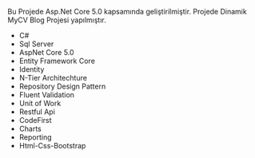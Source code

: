 Bu Projede Asp.Net Core 5.0 kapsamında geliştirilmiştir. Projede Dinamik MyCV Blog Projesi yapılmıştır.
- C#
- Sql Server
- AspNet Core 5.0
- Entity Framework Core
- Identity
- N-Tier Architechture
- Repository Design Pattern
- Fluent Validation
- Unit of Work
- Restful Api
- CodeFirst
- Charts
- Reporting
- Html-Css-Bootstrap
